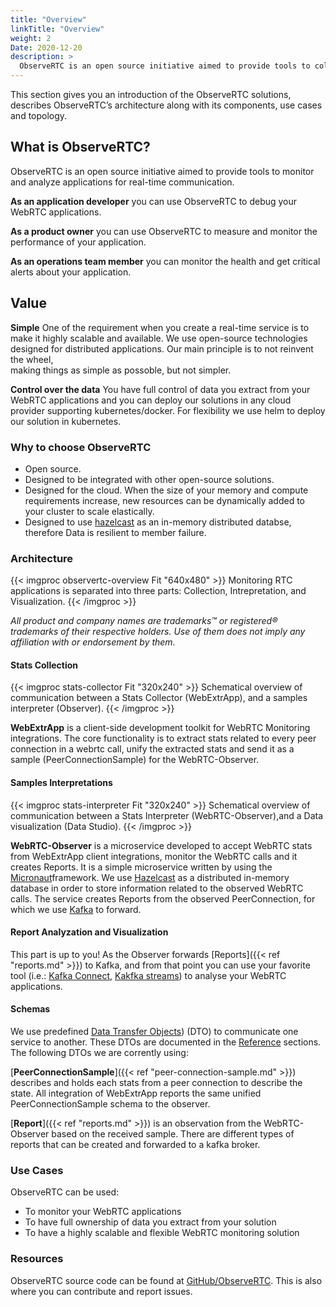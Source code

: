 ```yaml
---
title: "Overview"
linkTitle: "Overview"
weight: 2
Date: 2020-12-20
description: >
  ObserveRTC is an open source initiative aimed to provide tools to collect, intrepret, and visualize RTC metrics in real-time.
---
```


This section gives you an introduction of the ObserveRTC solutions, 
describes ObserveRTC’s architecture along with its components, use cases and topology.

## What is ObserveRTC?

ObserveRTC is an open source initiative aimed to provide tools to monitor and analyze applications 
for real-time communication. 

**As an application developer** you can use ObserveRTC to debug your WebRTC applications.

**As a product owner** you can use ObserveRTC to measure and monitor the performance of your application.

**As an operations team member** you can monitor the health and get critical alerts about your application. 

## Value

**Simple** One of the requirement when you create a real-time service is to make it highly scalable and available. We use open-source technologies designed for distributed applications. Our main principle is to not reinvent the wheel,  
making things as simple as possoble, but not simpler.

**Control over the data** You have full control of data you extract from your WebRTC applications and you can deploy our solutions in any cloud provider supporting kubernetes/docker. For flexibility we use helm to deploy our solution in kubernetes.

### Why to choose ObserveRTC

* Open source.
* Designed to be integrated with other open-source solutions.
* Designed for the cloud. When the size of your memory and compute requirements increase, new resources can be dynamically added to your cluster to scale elastically.
* Designed to use [hazelcast](https://hazelcast.org) as an in-memory distributed databse, therefore Data is resilient to member failure. 

### Architecture

{{< imgproc observertc-overview Fit "640x480" >}}
Monitoring RTC applications is separated into three parts: Collection, Intrepretation, and Visualization. 
{{< /imgproc >}}

*All product and company names are trademarks™ or registered® trademarks of their respective holders. Use of them does not imply any affiliation with or endorsement by them.*

#### Stats Collection

{{< imgproc stats-collector Fit "320x240" >}}
Schematical overview of communication between a Stats Collector (WebExtrApp), and a samples interpreter (Observer).
{{< /imgproc >}}

**WebExtrApp** is a client-side development toolkit for WebRTC Monitoring integrations. The core functionality is to extract stats related to every peer connection in a webrtc call, unify the extracted stats and send it as a sample (PeerConnectionSample) for the WebRTC-Observer.

#### Samples Interpretations

{{< imgproc stats-interpreter Fit "320x240" >}}
Schematical overview of communication between a Stats Interpreter (WebRTC-Observer),and a Data visualization (Data Studio).
{{< /imgproc >}}

**WebRTC-Observer** is a microservice developed to accept WebRTC stats from WebExtrApp client integrations, monitor the WebRTC calls and it creates Reports. It is a simple microservice written by using the [Micronaut](https://www.micronaut.io/)framework. We use [Hazelcast](https://hazelcast.org) as a distributed in-memory database in order to store information related to the observed WebRTC calls. The service creates Reports from the observed PeerConnection, for which we use [Kafka](https://kafka.apache.org/) to forward.

#### Report Analyzation and Visualization

This part is up to you! As the Observer forwards [Reports]({{< ref "reports.md" >}}) 
to Kafka, and from that point you can use your favorite tool 
(i.e.: [Kafka Connect](https://docs.confluent.io/platform/current/connect/index.html), 
[Kakfka streams](https://kafka.apache.org/documentation/streams/)) to analyse your WebRTC applications.

#### Schemas

We use predefined [Data Transfer Objects](https://en.wikipedia.org/wiki/Data_transfer_object)) (DTO) to communicate one service to another. 
These DTOs are documented in the [Reference](/docs/references/) sections. 
The following DTOs we are corrently using:

[**PeerConnectionSample**]({{< ref "peer-connection-sample.md" >}}) describes and holds each stats from a peer connection to describe the state. All integration of WebExtrApp reports the same unified PeerConnectionSample schema to the observer. 

[**Report**]({{< ref "reports.md" >}}) is an observation from the WebRTC-Observer based on the received sample. There are different types of reports that can be created and forwarded to a kafka broker.

### Use Cases

ObserveRTC can be used:

 * To monitor your WebRTC applications
 * To have full ownership of data you extract from your solution
 * To have a highly scalable and flexible WebRTC monitoring solution

### Resources

ObserveRTC source code can be found at [GitHub/ObserveRTC](https://github.com/ObserveRTC/). 
This is also where you can contribute and report issues.
